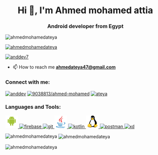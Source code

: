<h1 align="center">Hi 👋, I'm Ahmed mohamed attia</h1>
<h3 align="center">Android developer from Egypt</h3>

<p align="left"> <img src="https://komarev.com/ghpvc/?username=ahmedmohamedateya&label=Profile%20views&color=0e75b6&style=flat" alt="ahmedmohamedateya" /> </p>

<p align="left"> <a href="https://github.com/ryo-ma/github-profile-trophy"><img src="https://github-profile-trophy.vercel.app/?username=ahmedmohamedateya" alt="ahmedmohamedateya" /></a> </p>

<p align="left"> <a href="https://twitter.com/anddev7" target="blank"><img src="https://img.shields.io/twitter/follow/anddev7?logo=twitter&style=for-the-badge" alt="anddev7" /></a> </p>

- 📫 How to reach me **ahmedateya47@gmail.com**

<h3 align="left">Connect with me:</h3>
<p align="left">
<a href="https://linkedin.com/in/anddev" target="blank"><img align="center" src="https://raw.githubusercontent.com/rahuldkjain/github-profile-readme-generator/master/src/images/icons/Social/linked-in-alt.svg" alt="anddev" height="30" width="40" /></a>
<a href="https://stackoverflow.com/users/9038813/ahmed-mohamed" target="blank"><img align="center" src="https://raw.githubusercontent.com/rahuldkjain/github-profile-readme-generator/master/src/images/icons/Social/stack-overflow.svg" alt="9038813/ahmed-mohamed" height="30" width="40" /></a>
<a href="https://www.hackerrank.com/ateya" target="blank"><img align="center" src="https://raw.githubusercontent.com/rahuldkjain/github-profile-readme-generator/master/src/images/icons/Social/hackerrank.svg" alt="ateya" height="30" width="40" /></a>
</p>

<h3 align="left">Languages and Tools:</h3>
<p align="left"> <a href="https://developer.android.com" target="_blank" rel="noreferrer"> <img src="https://raw.githubusercontent.com/devicons/devicon/master/icons/android/android-original-wordmark.svg" alt="android" width="40" height="40"/> </a> <a href="https://firebase.google.com/" target="_blank" rel="noreferrer"> <img src="https://www.vectorlogo.zone/logos/firebase/firebase-icon.svg" alt="firebase" width="40" height="40"/> </a> <a href="https://git-scm.com/" target="_blank" rel="noreferrer"> <img src="https://www.vectorlogo.zone/logos/git-scm/git-scm-icon.svg" alt="git" width="40" height="40"/> </a> <a href="https://www.java.com" target="_blank" rel="noreferrer"> <img src="https://raw.githubusercontent.com/devicons/devicon/master/icons/java/java-original.svg" alt="java" width="40" height="40"/> </a> <a href="https://kotlinlang.org" target="_blank" rel="noreferrer"> <img src="https://www.vectorlogo.zone/logos/kotlinlang/kotlinlang-icon.svg" alt="kotlin" width="40" height="40"/> </a> <a href="https://www.linux.org/" target="_blank" rel="noreferrer"> <img src="https://raw.githubusercontent.com/devicons/devicon/master/icons/linux/linux-original.svg" alt="linux" width="40" height="40"/> </a> <a href="https://postman.com" target="_blank" rel="noreferrer"> <img src="https://www.vectorlogo.zone/logos/getpostman/getpostman-icon.svg" alt="postman" width="40" height="40"/> </a> <a href="https://www.adobe.com/products/xd.html" target="_blank" rel="noreferrer"> <img src="https://cdn.worldvectorlogo.com/logos/adobe-xd.svg" alt="xd" width="40" height="40"/> </a> </p>

<p><img align="left" src="https://github-readme-stats.vercel.app/api/top-langs?username=ahmedmohamedateya&show_icons=true&locale=en&layout=compact" alt="ahmedmohamedateya" /></p>

<p>&nbsp;<img align="center" src="https://github-readme-stats.vercel.app/api?username=ahmedmohamedateya&show_icons=true&locale=en" alt="ahmedmohamedateya" /></p>

<p><img align="center" src="https://github-readme-streak-stats.herokuapp.com/?user=ahmedmohamedateya&" alt="ahmedmohamedateya" /></p>
